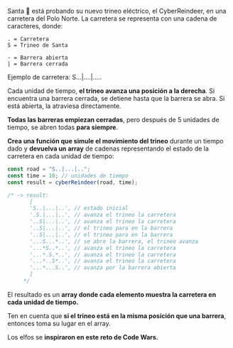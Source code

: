 Santa 🎅 está probando su nuevo trineo eléctrico, el CyberReindeer, en una carretera del Polo Norte. La carretera se representa con una cadena de caracteres, donde:

```
. = Carretera
S = Trineo de Santa

- = Barrera abierta
| = Barrera cerrada
```

Ejemplo de carretera: S...|....|.....

Cada unidad de tiempo, **el trineo avanza una posición a la derecha**. Si encuentra una barrera cerrada, se detiene hasta que la barrera se abra. Si está abierta, la atraviesa directamente.

**Todas las barreras empiezan cerradas**, pero después de 5 unidades de tiempo, se abren todas **para siempre**.

**Crea una función que simule el movimiento del trineo** durante un tiempo dado y **devuelva un array** de cadenas representando el estado de la carretera en cada unidad de tiempo:

```javascript
const road = "S..|...|..";
const time = 10; // unidades de tiempo
const result = cyberReindeer(road, time);

/* -> result:
       [
       'S..|...|..', // estado inicial
       '.S.|...|..', // avanza el trineo la carretera
       '..S|...|..', // avanza el trineo la carretera
       '..S|...|..', // el trineo para en la barrera
       '..S|...|..', // el trineo para en la barrera
       '...S...*..', // se abre la barrera, el trineo avanza
       '...*S..*..', // avanza el trineo la carretera
       '...*.S.*..', // avanza el trineo la carretera
       '...*..S*..', // avanza el trineo la carretera
       '...*...S..', // avanza por la barrera abierta
       ]
     */
```

El resultado es un **array donde cada elemento muestra la carretera en cada unidad de tiempo.**

Ten en cuenta que **si el trineo está en la misma posición que una barrera**, entonces toma su lugar en el array.

Los elfos se **inspiraron en este reto de Code Wars.**
